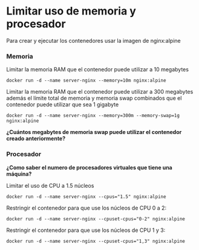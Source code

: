 # Limitar uso de memoria y procesador
Para crear y ejecutar los contenedores usar la imagen de nginx:alpine

### Memoria
Limitar la memoria RAM que el contenedor puede utilizar a 10 megabytes
```
docker run -d --name server-nginx --memory=10m nginx:alpine
```

Limitar la memoria RAM que el contenedor puede utilizar a 300 megabytes además el límite total de memoria y memoria swap combinados que el contenedor puede utilizar que sea 1 gigabyte
```
docker run -d --name server-nginx --memory=300m --memory-swap=1g nginx:alpine

```
**¿Cuántos megabytes de memoria swap puede utilizar el contenedor creado anteriormente?**


### Procesador
**¿Como saber el numero de procesadores virtuales que tiene una máquina?**

Limitar el uso de CPU a 1.5 núcleos
```
docker run -d --name server-nginx --cpus="1.5" nginx:alpine

```

Restringir el contenedor para que use los núcleos de CPU 0 a 2:
```
docker run -d --name server-nginx --cpuset-cpus="0-2" nginx:alpine

```

Restringir el contenedor para que use los núcleos de CPU 1 y 3:
```
docker run -d --name server-nginx --cpuset-cpus="1,3" nginx:alpine

```